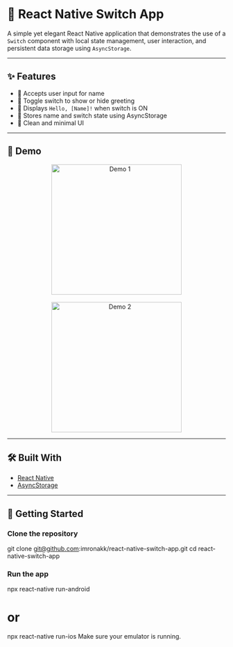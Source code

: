 # 🔄 React Native Switch App

A simple yet elegant React Native application that demonstrates the use of a `Switch` component with local state management, user interaction, and persistent data storage using `AsyncStorage`.

---

## ✨ Features

- 📝 Accepts user input for name
- 🔁 Toggle switch to show or hide greeting
- 💬 Displays `Hello, [Name]!` when switch is ON
- 💾 Stores name and switch state using AsyncStorage
- 🎨 Clean and minimal UI

---

## 📸 Demo

<p align="center">
  <img src="https://github.com/user-attachments/assets/2dd394c8-d8df-406f-91c3-e8dc8b22e3a0" alt="Demo 1" width="300"/>
  <br/><br/>
  <img src="https://github.com/user-attachments/assets/58a1d339-3be6-4ac8-9893-abf24ebc2a47" alt="Demo 2" width="300"/>
</p>

---

## 🛠️ Built With

- [React Native](https://reactnative.dev/)
- [AsyncStorage](https://react-native-async-storage.github.io/async-storage/)

---

## 🚀 Getting Started

### Clone the repository

git clone git@github.com:imronakk/react-native-switch-app.git
cd react-native-switch-app

### Run the app

npx react-native run-android
# or
npx react-native run-ios
 Make sure your emulator is running.
